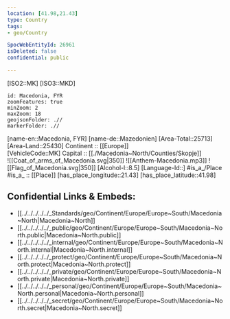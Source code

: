 ```yaml
---
location: [41.98,21.43] 
type: Country
tags:
- geo/Country

SpocWebEntityId: 26961
isDeleted: false
confidential: public

---
```

[ISO2::MK] 
[ISO3::MKD] 

```leaflet
id: Macedonia, FYR
zoomFeatures: true 
minZoom: 2 
maxZoom: 18
geojsonFolder: .//
markerFolder: .//
```

[name-en::Macedonia, FYR] 
[name-de::Mazedonien] 
[Area-Total::25713] 
[Area-Land::25430] 
Continent :: [[Europe]]  
[VehicleCode::MK] 
Capital :: [[./Macedonia~North/Counties/Skopje]]  
![[Coat_of_arms_of_Macedonia.svg|350]] 
![[Anthem-Macedonia.mp3]] 
![[Flag_of_Macedonia.svg|350]] 
[Alcohol-l::8.5] 
[Language-Id::] 
#is_a_/Place  
#is_a_ :: [[Place]] 
[has_place_longitude::21.43] 
[has_place_latitude::41.98] 



## Confidential Links & Embeds: 
- [[../../../../../_Standards/geo/Continent/Europe/Europe~South/Macedonia~North|Macedonia~North]] 
- [[../../../../../_public/geo/Continent/Europe/Europe~South/Macedonia~North.public|Macedonia~North.public]] 
- [[../../../../../_internal/geo/Continent/Europe/Europe~South/Macedonia~North.internal|Macedonia~North.internal]] 
- [[../../../../../_protect/geo/Continent/Europe/Europe~South/Macedonia~North.protect|Macedonia~North.protect]] 
- [[../../../../../_private/geo/Continent/Europe/Europe~South/Macedonia~North.private|Macedonia~North.private]] 
- [[../../../../../_personal/geo/Continent/Europe/Europe~South/Macedonia~North.personal|Macedonia~North.personal]] 
- [[../../../../../_secret/geo/Continent/Europe/Europe~South/Macedonia~North.secret|Macedonia~North.secret]] 
